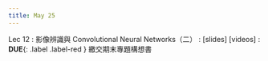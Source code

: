 ```yaml
---
title: May 25
---
```


Lec 12
: 影像辨識與 Convolutional Neural Networks（二）
  : [slides] [videos]
: **DUE**{: .label .label-red } 繳交期末專題構想書
